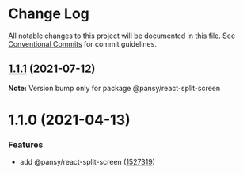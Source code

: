 # Change Log

All notable changes to this project will be documented in this file.
See [Conventional Commits](https://conventionalcommits.org) for commit guidelines.

## [1.1.1](https://github.com/pansyjs/react-components/compare/@pansy/react-split-screen@1.1.0...@pansy/react-split-screen@1.1.1) (2021-07-12)

**Note:** Version bump only for package @pansy/react-split-screen





# 1.1.0 (2021-04-13)


### Features

* add @pansy/react-split-screen ([1527319](https://github.com/pansyjs/react-components/commit/15273193de7c5d22998cd4596d83d2b38604a08d))
